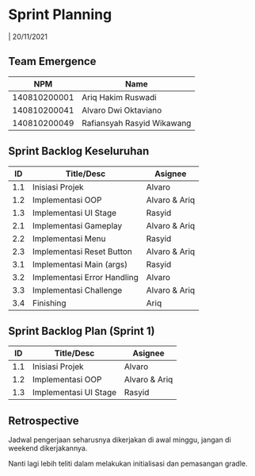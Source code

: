 # Sprint Planning

| 20/11/2021

## Team Emergence

| NPM          | Name                       |
| ------------ | -------------------------- |
| 140810200001 | Ariq Hakim Ruswadi         |
| 140810200041 | Alvaro Dwi Oktaviano       |
| 140810200049 | Rafiansyah Rasyid Wikawang |

## Sprint Backlog Keseluruhan

| ID  | Title/Desc                  | Asignee       |
| --- | --------------------------- | ------------- |
| 1.1 | Inisiasi Projek             | Alvaro        |
| 1.2 | Implementasi OOP            | Alvaro & Ariq |
| 1.3 | Implementasi UI Stage       | Rasyid        |
| 2.1 | Implementasi Gameplay       | Alvaro & Ariq |
| 2.2 | Implementasi Menu           | Rasyid        |
| 2.3 | Implementasi Reset Button   | Alvaro & Ariq |
| 3.1 | Implementasi Main (args)    | Rasyid        |
| 3.2 | Implementasi Error Handling | Alvaro        |
| 3.3 | Implementasi Challenge      | Alvaro & Ariq |
| 3.4 | Finishing                   | Ariq          |

## Sprint Backlog Plan (Sprint 1)

| ID  | Title/Desc            | Asignee       |
| --- | --------------------- | ------------- |
| 1.1 | Inisiasi Projek       | Alvaro        |
| 1.2 | Implementasi OOP      | Alvaro & Ariq |
| 1.3 | Implementasi UI Stage | Rasyid        |

## Retrospective

Jadwal pengerjaan seharusnya dikerjakan di awal minggu, jangan di weekend dikerjakannya.

Nanti lagi lebih teliti dalam melakukan initialisasi dan pemasangan gradle.
